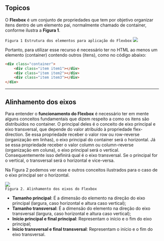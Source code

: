 ## Topicos

O **Flexbox** é um conjunto de propriedades que tem por objetivo organizar itens dentro de um elemento pai, normalmente chamado de container, conforme ilustra a **Figura 1**.

`Figura 1 Estrutura dos elementos para aplicação do Flexbox`
![](https://arquivo.devmedia.com.br/artigos/Fernando_gaspar/flex/estrutura_elementos.png)

Portanto, para utilizar esse recurso é necessário ter no HTML ao menos um elemento (container) contendo outros (itens), como no código abaixo:

```html
<div class="container">
	<div class="item item1"></div>
	<div class="item item2"></div>
	<div class="item item3"></div>
</div>
```

---

## Alinhamento dos eixos

Para entender o **funcionamento do Flexbox** é necessário ter em mente alguns conceitos fundamentais que dizem respeito a como os itens são distribuídos no container. O principal deles é o conceito de eixo principal e eixo transversal, que depende do valor atribuído à propriedade flex-direction. Se essa propriedade receber o valor row ou row-reverse (organização em linhas), o eixo principal do container será o horizontal. Já se essa propriedade receber o valor column ou column-reverse (organização em coluna), o eixo principal será o vertical. Consequentemente isso definirá qual é o eixo transversal. Se o principal for o vertical, o transversal será o horizontal e vice-versa.

Na Figura 2 podemos ver esse e outros conceitos ilustrados para o caso de o eixo principal ser o horizontal.

![](https://arquivo.devmedia.com.br/artigos/Fernando_gaspar/flex/alinhamento.png)
<br/>
`Figura 2. Alinhamento dos eixos do Flexbox`

-   **Tamanho principal**: É a dimensão do elemento na direção do eixo principal (largura, caso horizontal e altura caso vertical);
-   **Tamanho transversal**: É a dimensão do elemento na direção do eixo transversal (largura, caso horizontal e altura caso vertical);
-   **Início principal e final principal**: Representam o início e o fim do eixo principal;
-   **Início transversal e final transversal**: Representam o início e o fim do eixo transversal.
